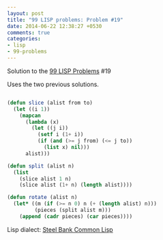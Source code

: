 ```yaml
---
layout: post
title: "99 LISP problems: Problem #19"
date: 2014-06-22 12:38:27 +0530
comments: true
categories: 
- lisp
- 99-problems
---
```


Solution to the [99 LISP Problems][99prob] #19

Uses the two previous solutions.


```cl

(defun slice (alist from to)
  (let ((i 1))
    (mapcan
      (lambda (x)
        (let ((j i))
          (setf i (1+ i))
          (if (and (>= j from) (<= j to))
            (list x) nil)))
      alist)))

(defun split (alist n)
  (list
    (slice alist 1 n)
    (slice alist (1+ n) (length alist))))

(defun rotate (alist n)
  (let* ((m (if (>= n 0) n (+ (length alist) n)))
         (pieces (split alist m)))
    (append (cadr pieces) (car pieces))))

```


Lisp dialect: [Steel Bank Common Lisp][sbcl]

<!--links-->
[99prob]: http://www.ic.unicamp.br/~meidanis/courses/mc336/2006s2/funcional/L-99_Ninety-Nine_Lisp_Problems.html
[sbcl]: http://www.sbcl.org/
